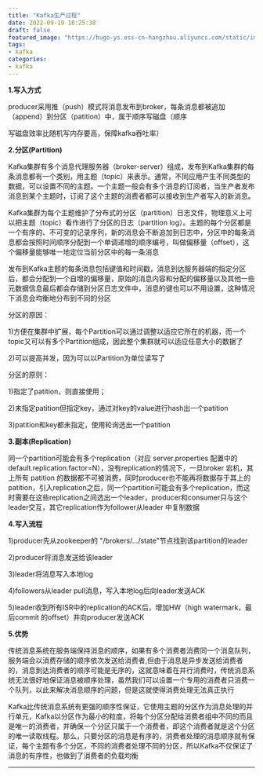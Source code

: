 ```yaml
---
title: "Kafka生产过程"
date: 2022-09-19 18:25:38
draft: false
featured_image: "https://hugo-ys.oss-cn-hangzhou.aliyuncs.com/static/img/kafka.png"
tags:
- kafka
categories:
- kafka
---
```

**1.写入方式**

producer采用推（push）模式将消息发布到broker，每条消息都被追加（append）到分区（patition）中，属于顺序写磁盘（顺序

写磁盘效率比随机写内存要高，保障kafka吞吐率）

**2.分区(Partition)**

Kafka集群有多个消息代理服务器（broker-server）组成，发布到Kafka集群的每条消息都有一个类别，用主题（topic）来表示。通常，不同应用产生不同类型的数据，可以设置不同的主题。一个主题一般会有多个消息的订阅者，当生产者发布消息到某个主题时，订阅了这个主题的消费者都可以接收到生产者写入的新消息。

Kafka集群为每个主题维护了分布式的分区（partition）日志文件，物理意义上可以把主题（topic）看作进行了分区的日志（partition log）。主题的每个分区都是一个有序的、不可变的记录序列，新的消息会不断追加到日志中，分区中的每条消息都会按照时间顺序分配到一个单调递增的顺序编号，叫做偏移量（offset），这个偏移量能够唯一地定位当前分区中的每一条消息

发布到Kafka主题的每条消息包括键值和时间戳，消息到达服务器端的指定分区后，都会分配到一个自增的偏移量，原始的消息内容和分配的偏移量以及其他一些元数据信息最后都会存储到分区日志文件中，消息的键也可以不用设置，这种情况下消息会均衡地分布到不同的分区

分区的原因：

1)方便在集群中扩展，每个Partition可以通过调整以适应它所在的机器，而一个topic又可以有多个Partition组成，因此整个集群就可以适应任意大小的数据了

2)可以提高并发，因为可以以Partition为单位读写了

分区的原则：

1)指定了patition，则直接使用；

2)未指定patition但指定key，通过对key的value进行hash出一个patition

3)patition和key都未指定，使用轮询选出一个patition

**3.副本(Replication)**

同一个partition可能会有多个replication（对应 server.properties 配置中的 default.replication.factor=N），没有replication的情况下，一旦broker 宕机，其上所有 patition 的数据都不可被消费，同时producer也不能再将数据存于其上的patition，引入replication之后，同一个partition可能会有多个replication，而这时需要在这些replication之间选出一个leader，producer和consumer只与这个leader交互，其它replication作为follower从leader 中复制数据

**4.写入流程**

1)producer先从zookeeper的 "/brokers/.../state"节点找到该partition的leader

2)producer将消息发送给该leader

3)leader将消息写入本地log

4)followers从leader pull消息，写入本地log后向leader发送ACK

5)leader收到所有ISR中的replication的ACK后，增加HW（high watermark，最后commit 的offset）并向producer发送ACK

**5.优势**

传统消息系统在服务端保持消息的顺序，如果有多个消费者消费同一个消息队列，服务端会以消费存储的顺序依次发送给消费者,但由于消息是异步发送给消费者的，消息到达消费者的顺序可能是无序的，这就意味着在并行消费时，传统消息系统无法很好地保证消息被顺序处理，虽然我们可以设置一个专用的消费者只消费一个队列，以此来解决消息顺序的问题，但是这就使得消费处理无法真正执行

Kafka比传统消息系统有更强的顺序性保证，它使用主题的分区作为消息处理的并行单元，Kafka以分区作为最小的粒度，将每个分区分配给消费者组中不同的而且是唯一的消费者，并确保一个分区只属于一个消费者，即这个消费者就是这个分区的唯一读取线程。那么，只要分区的消息是有序的，消费者处理的消息顺序就有保证，每个主题有多个分区，不同的消费者处理不同的分区，所以Kafka不仅保证了消息的有序性，也做到了消费者的负载均衡

****